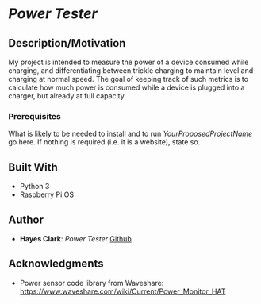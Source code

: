 # *Power Tester*
## Description/Motivation

My project is intended to measure the power of a device consumed while charging, and differentiating between trickle charging to maintain level and charging at normal speed. The goal of keeping track of such metrics is to calculate how much power is consumed while a device is plugged into a charger, but already at full capacity.

### Prerequisites

What is likely to be needed to install and to run *YourProposedProjectName* go here. If nothing is required (i.e. it is a website), state so.

## Built With

- Python 3
- Raspberry Pi OS

## Author

- **Hayes Clark**: *Power Tester* [Github](https://github.com/clarkh97/)

## Acknowledgments

- Power sensor code library from Waveshare: https://www.waveshare.com/wiki/Current/Power_Monitor_HAT


